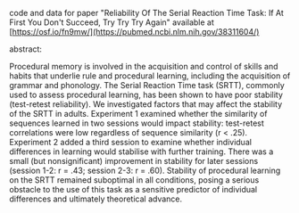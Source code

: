 
code and data for paper "Reliability Of The Serial Reaction Time Task: If At First You Don't Succeed, Try Try Try Again" available at [https://osf.io/fn9mw/](https://pubmed.ncbi.nlm.nih.gov/38311604/)

abstract:

Procedural memory is involved in the acquisition and control of skills and habits that underlie rule and procedural learning, including the acquisition of grammar and phonology. The Serial Reaction Time task (SRTT), commonly used to assess procedural learning, has been shown to have poor stability (test-retest reliability). We investigated factors that may affect the stability of the SRTT in adults. Experiment 1 examined whether the similarity of sequences learned in two sessions would impact stability: test-retest correlations were low regardless of sequence similarity (r < .25). Experiment 2 added a third session to examine whether individual differences in learning would stabilise with further training. There was a small (but nonsignificant) improvement in stability for later sessions (session 1-2: r = .43; session 2-3: r = .60). Stability of procedural learning on the SRTT remained suboptimal in all conditions, posing a serious obstacle to the use of this task as a sensitive predictor of individual differences and ultimately theoretical advance.
